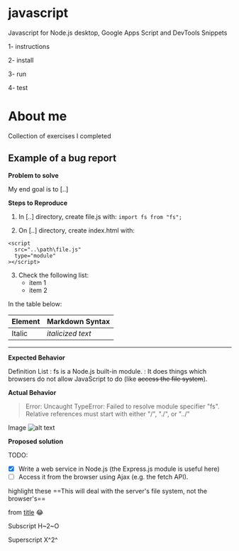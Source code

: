 # javascript
Javascript for Node.js desktop, Google Apps Script and DevTools Snippets

1- instructions

2- install

3- run

4- test


# About me
Collection of exercises I completed


## Example of a bug report
**Problem to solve**

My end goal is to [..]

**Steps to Reproduce**
1. In [..] directory, create file.js with:
`import fs from "fs";`

2. On [..] directory, create index.html with:
```
<script
  src="..\path\file.js"
  type="module"
></script>
```
3. Check the following list:
   - item 1
   - item 2

In the table below:

| Element	| Markdown Syntax |
| ---------- | ---------- |
| Italic | *italicized text* |

---

**Expected Behavior**

Definition List
: fs is a Node.js built-in module.
: It does things which browsers do not allow JavaScript to do (like ~~access the file system~~).

**Actual Behavior**

> Error: Uncaught TypeError: Failed to resolve module specifier "fs". Relative references must start with either "/", "./", or "../"

Image	![alt text](image.jpg)

**Proposed solution**

TODO:
- [x] Write a web service in Node.js (the Express.js module is useful here)
- [ ] Access it from the browser using Ajax (e.g. the fetch API).

highlight these ==This will deal with the server's file system, not the browser's==

from [title](https://stackoverflow.com/questions/72458428/uncaught-typeerror-failed-to-resolve-module-specifier-fs-relative-references) :joy:

Subscript	H~2~O

Superscript	X^2^

[^1]: footnote